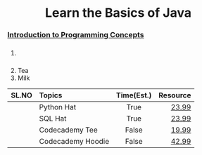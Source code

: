 # <center>Learn the Basics of Java</center> 


### [Introduction to Programming Concepts](link_to_python_hat)
<ol>
  <li><h3></h3>  </li>
  <li>Tea</li>
  <li>Milk</li>
</ol>


|SL.NO| Topics                              | Time(Est.)  | Resource   |
|:----| :----------------                   | :------:    | ------: |
|     | Python Hat                          |   True      | [23.99](link_to_python_hat) |
|     | SQL Hat                             |   True      | [23.99](link_to_sql_hat) |
|     | Codecademy Tee                      |  False      | [19.99](link_to_codecademy_tee) |
|     | Codecademy Hoodie                   |  False      | [42.99](link_to_codecademy_hoodie) |
